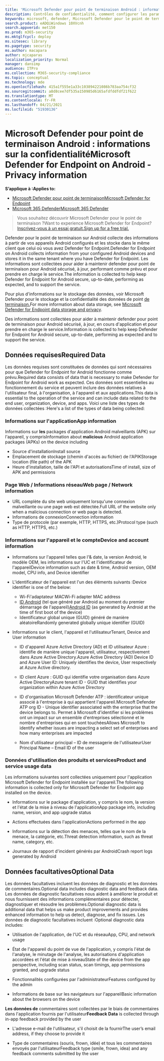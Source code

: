 ```yaml
---
title: 'Microsoft Defender pour point de terminaison Android : informations sur la confidentialité'
description: Contrôles de confidentialité, comment configurer les paramètres de stratégie qui ont une incidence sur la confidentialité et les informations sur les données de diagnostic collectées dans Microsoft Defender pour Endpoint sur Android.
keywords: microsoft, defender, Microsoft Defender pour le point de terminaison, android, confidentialité, diagnostic
search.product: eADQiWindows 10XVcnh
search.appverid: met150
ms.prod: m365-security
ms.mktglfcycl: deploy
ms.sitesec: library
ms.pagetype: security
ms.author: macapara
author: mjcaparas
localization_priority: Normal
manager: dansimp
audience: ITPro
ms.collection: M365-security-compliance
ms.topic: conceptual
ms.technology: mde
ms.openlocfilehash: 415a1f555e1a33c103894221086b783aa754cf32
ms.sourcegitcommit: a8d8cee7df535a150985d6165afdfddfdf21f622
ms.translationtype: MT
ms.contentlocale: fr-FR
ms.lasthandoff: 04/21/2021
ms.locfileid: "51930136"
---
```

#  <a name="microsoft-defender-for-endpoint-on-android---privacy-information"></a><span data-ttu-id="01ee8-104">Microsoft Defender pour point de terminaison Android : informations sur la confidentialité</span><span class="sxs-lookup"><span data-stu-id="01ee8-104">Microsoft Defender for Endpoint on Android - Privacy information</span></span>

<span data-ttu-id="01ee8-105">**S’applique à :**</span><span class="sxs-lookup"><span data-stu-id="01ee8-105">**Applies to:**</span></span>
- [<span data-ttu-id="01ee8-106">Microsoft Defender pour point de terminaison</span><span class="sxs-lookup"><span data-stu-id="01ee8-106">Microsoft Defender for Endpoint</span></span>](https://go.microsoft.com/fwlink/p/?linkid=2154037)
- [<span data-ttu-id="01ee8-107">Microsoft 365 Defender</span><span class="sxs-lookup"><span data-stu-id="01ee8-107">Microsoft 365 Defender</span></span>](https://go.microsoft.com/fwlink/?linkid=2118804)

> <span data-ttu-id="01ee8-108">Vous souhaitez découvrir Microsoft Defender pour le point de terminaison ?</span><span class="sxs-lookup"><span data-stu-id="01ee8-108">Want to experience Microsoft Defender for Endpoint?</span></span> [<span data-ttu-id="01ee8-109">Inscrivez-vous à un essai gratuit.</span><span class="sxs-lookup"><span data-stu-id="01ee8-109">Sign up for a free trial.</span></span>](https://www.microsoft.com/microsoft-365/windows/microsoft-defender-atp?ocid=docs-wdatp-exposedapis-abovefoldlink) 


<span data-ttu-id="01ee8-110">Defender pour le point de terminaison sur Android collecte des informations à partir de vos appareils Android configurés et les stocke dans le même client que celui où vous avez Defender for Endpoint.</span><span class="sxs-lookup"><span data-stu-id="01ee8-110">Defender for Endpoint on Android collects information from your configured Android devices and stores it in the same tenant where you have Defender for Endpoint.</span></span> <span data-ttu-id="01ee8-111">Les informations sont collectées pour aider à maintenir defender pour point de terminaison pour Android sécurisé, à jour, performant comme prévu et pour prendre en charge le service.</span><span class="sxs-lookup"><span data-stu-id="01ee8-111">The information is collected to help keep Defender for Endpoint for Android secure, up-to-date, performing as expected, and to support the service.</span></span>

<span data-ttu-id="01ee8-112">Pour plus d'informations sur le stockage des données, voir Microsoft Defender pour le stockage et la confidentialité des données de point [de terminaison.](data-storage-privacy.md)</span><span class="sxs-lookup"><span data-stu-id="01ee8-112">For more information about data storage, see [Microsoft Defender for Endpoint data storage and privacy](data-storage-privacy.md).</span></span>

<span data-ttu-id="01ee8-113">Des informations sont collectées pour aider à maintenir defender pour point de terminaison pour Android sécurisé, à jour, en cours d'application et pour prendre en charge le service.</span><span class="sxs-lookup"><span data-stu-id="01ee8-113">Information is collected to help keep Defender for Endpoint for Android secure, up-to-date, performing as expected and to support the service.</span></span>

## <a name="required-data"></a><span data-ttu-id="01ee8-114">Données requises</span><span class="sxs-lookup"><span data-stu-id="01ee8-114">Required Data</span></span> 

<span data-ttu-id="01ee8-115">Les données requises sont constituées de données qui sont nécessaires pour que Defender for Endpoint for Android fonctionne comme prévu.</span><span class="sxs-lookup"><span data-stu-id="01ee8-115">Required data consists of data that is necessary to make Defender for Endpoint for Android work as expected.</span></span> <span data-ttu-id="01ee8-116">Ces données sont essentielles au fonctionnement du service et peuvent inclure des données relatives à l'utilisateur final, à l'organisation, à l'appareil et aux applications.</span><span class="sxs-lookup"><span data-stu-id="01ee8-116">This data is essential to the operation of the service and can include data related to the end user, organization, device, and apps.</span></span> <span data-ttu-id="01ee8-117">Voici une liste des types de données collectées :</span><span class="sxs-lookup"><span data-stu-id="01ee8-117">Here's a list of the types of data being collected:</span></span>

### <a name="app-information"></a><span data-ttu-id="01ee8-118">Informations sur l'application</span><span class="sxs-lookup"><span data-stu-id="01ee8-118">App information</span></span>

<span data-ttu-id="01ee8-119">Informations sur **les** packages d'application Android malveillants (APK) sur l'appareil, y compris</span><span class="sxs-lookup"><span data-stu-id="01ee8-119">Information about **malicious** Android application packages (APKs) on the device including</span></span>

-  <span data-ttu-id="01ee8-120">Source d'installation</span><span class="sxs-lookup"><span data-stu-id="01ee8-120">Install source</span></span>
-  <span data-ttu-id="01ee8-121">Emplacement de stockage (chemin d'accès au fichier) de l'APIK</span><span class="sxs-lookup"><span data-stu-id="01ee8-121">Storage location (file path) of the APK</span></span>
-  <span data-ttu-id="01ee8-122">Heure d'installation, taille de l'API et autorisations</span><span class="sxs-lookup"><span data-stu-id="01ee8-122">Time of install, size of APK and permissions</span></span>

### <a name="web-page--network-information"></a><span data-ttu-id="01ee8-123">Page Web / Informations réseau</span><span class="sxs-lookup"><span data-stu-id="01ee8-123">Web page / Network information</span></span>

- <span data-ttu-id="01ee8-124">URL complète du site web uniquement lorsqu'une connexion malveillante ou une page web est détectée.</span><span class="sxs-lookup"><span data-stu-id="01ee8-124">Full URL of the website only when a malicious connection or web page is detected.</span></span>
- <span data-ttu-id="01ee8-125">Informations de connexion</span><span class="sxs-lookup"><span data-stu-id="01ee8-125">Connection information</span></span>
- <span data-ttu-id="01ee8-126">Type de protocole (par exemple, HTTP, HTTPS, etc.)</span><span class="sxs-lookup"><span data-stu-id="01ee8-126">Protocol type (such as HTTP, HTTPS, etc.)</span></span>


### <a name="device-and-account-information"></a><span data-ttu-id="01ee8-127">Informations sur l'appareil et le compte</span><span class="sxs-lookup"><span data-stu-id="01ee8-127">Device and account information</span></span>

- <span data-ttu-id="01ee8-128">Informations sur l'appareil telles que l'& date, la version Android, le modèle OEM, les informations sur l'UC et l'identificateur de l'appareil</span><span class="sxs-lookup"><span data-stu-id="01ee8-128">Device information such as date & time, Android version, OEM model, CPU       info, and Device identifier</span></span>
- <span data-ttu-id="01ee8-129">L'identificateur de l'appareil est l'un des éléments suivants :</span><span class="sxs-lookup"><span data-stu-id="01ee8-129">Device identifier is one of the below:</span></span>
    - <span data-ttu-id="01ee8-130">Wi-Fi'adaptateur MAC</span><span class="sxs-lookup"><span data-stu-id="01ee8-130">Wi-Fi adapter MAC address</span></span>
    - <span data-ttu-id="01ee8-131">[ID Android](https://developer.android.com/reference/android/provider/Settings.Secure#ANDROID_ID) (tel que généré par Android au moment du premier démarrage de l'appareil)</span><span class="sxs-lookup"><span data-stu-id="01ee8-131">[Android       ID](https://developer.android.com/reference/android/provider/Settings.Secure#ANDROID_ID) (as generated by Android at the time of first boot of the device)</span></span>
    - <span data-ttu-id="01ee8-132">Identificateur global unique (GUID) généré de manière aléatoire</span><span class="sxs-lookup"><span data-stu-id="01ee8-132">Randomly generated globally unique identifier (GUID)</span></span>

- <span data-ttu-id="01ee8-133">Informations sur le client, l'appareil et l'utilisateur</span><span class="sxs-lookup"><span data-stu-id="01ee8-133">Tenant, Device and User information</span></span>
    -   <span data-ttu-id="01ee8-134">ID d'appareil Azure Active Directory (AD) et ID utilisateur Azure : identifie de manière unique l'appareil, utilisateur, respectivement dans Azure Active Directory.</span><span class="sxs-lookup"><span data-stu-id="01ee8-134">Azure Active Directory (AD) Device ID and Azure User ID: Uniquely     identifies the device, User respectively at Azure Active directory.</span></span>

    -   <span data-ttu-id="01ee8-135">ID client Azure : GUID qui identifie votre organisation dans Azure Active Directory</span><span class="sxs-lookup"><span data-stu-id="01ee8-135">Azure tenant ID - GUID that identifies your organization within     Azure Active Directory</span></span>

    -   <span data-ttu-id="01ee8-136">ID d'organisation Microsoft Defender ATP : identificateur unique associé à l'entreprise à qui appartient l'appareil.</span><span class="sxs-lookup"><span data-stu-id="01ee8-136">Microsoft Defender ATP org ID - Unique identifier associated with the enterprise that the device belongs to.</span></span> <span data-ttu-id="01ee8-137">Permet à Microsoft d'identifier si les problèmes ont un impact sur un ensemble d'entreprises sélectionné et le nombre d'entreprises qui en sont touchées</span><span class="sxs-lookup"><span data-stu-id="01ee8-137">Allows Microsoft to identify whether issues are impacting a select set of enterprises and how many enterprises are impacted</span></span> 

    -   <span data-ttu-id="01ee8-138">Nom d'utilisateur principal – ID de messagerie de l'utilisateur</span><span class="sxs-lookup"><span data-stu-id="01ee8-138">User Principal Name – Email ID of the user</span></span>

### <a name="product-and-service-usage-data"></a><span data-ttu-id="01ee8-139">Données d'utilisation des produits et services</span><span class="sxs-lookup"><span data-stu-id="01ee8-139">Product and service usage data</span></span>

<span data-ttu-id="01ee8-140">Les informations suivantes sont collectées uniquement pour l'application Microsoft Defender for Endpoint installée sur l'appareil.</span><span class="sxs-lookup"><span data-stu-id="01ee8-140">The following information is collected only for Microsoft Defender for Endpoint app installed on the device.</span></span> 

-   <span data-ttu-id="01ee8-141">Informations sur le package d'application, y compris le nom, la version et l'état de la mise à niveau de l'application</span><span class="sxs-lookup"><span data-stu-id="01ee8-141">App package info, including name, version, and app upgrade status</span></span>

-   <span data-ttu-id="01ee8-142">Actions effectuées dans l'application</span><span class="sxs-lookup"><span data-stu-id="01ee8-142">Actions performed in the app</span></span>

-   <span data-ttu-id="01ee8-143">Informations sur la détection des menaces, telles que le nom de la menace, la catégorie, etc.</span><span class="sxs-lookup"><span data-stu-id="01ee8-143">Threat detection information, such as threat name, category, etc.</span></span>

-   <span data-ttu-id="01ee8-144">Journaux de rapport d'incident générés par Android</span><span class="sxs-lookup"><span data-stu-id="01ee8-144">Crash report logs generated by Android</span></span>

## <a name="optional-data"></a><span data-ttu-id="01ee8-145">Données facultatives</span><span class="sxs-lookup"><span data-stu-id="01ee8-145">Optional Data</span></span>

<span data-ttu-id="01ee8-146">Les données facultatives incluent les données de diagnostic et les données de commentaires.</span><span class="sxs-lookup"><span data-stu-id="01ee8-146">Optional data includes diagnostic data and feedback data.</span></span> <span data-ttu-id="01ee8-147">Les données de diagnostic facultatives nous aident à améliorer le produit et nous fournissent des informations complémentaires pour détecter, diagnostiquer et résoudre les problèmes.</span><span class="sxs-lookup"><span data-stu-id="01ee8-147">Optional diagnostic data is additional data that helps us make product improvements and provides enhanced information to help us detect, diagnose, and fix issues.</span></span> <span data-ttu-id="01ee8-148">Les données de diagnostic facultatives incluent :</span><span class="sxs-lookup"><span data-stu-id="01ee8-148">Optional diagnostic data includes:</span></span>

-   <span data-ttu-id="01ee8-149">Utilisation de l'application, de l'UC et du réseau</span><span class="sxs-lookup"><span data-stu-id="01ee8-149">App, CPU, and network usage</span></span>

-   <span data-ttu-id="01ee8-150">État de l'appareil du point de vue de l'application, y compris l'état de l'analyse, le minutage de l'analyse, les autorisations d'application accordées et l'état de mise à niveau</span><span class="sxs-lookup"><span data-stu-id="01ee8-150">State of the device from the app perspective, including scan status, scan timings, app permissions granted, and upgrade status</span></span>

-   <span data-ttu-id="01ee8-151">Fonctionnalités configurées par l'administrateur</span><span class="sxs-lookup"><span data-stu-id="01ee8-151">Features configured by the admin</span></span>

-   <span data-ttu-id="01ee8-152">Informations de base sur les navigateurs sur l'appareil</span><span class="sxs-lookup"><span data-stu-id="01ee8-152">Basic information about the browsers on the device</span></span>

<span data-ttu-id="01ee8-153">**Les données de** commentaires sont collectées par le biais de commentaires dans l'application fournis par l'utilisateur</span><span class="sxs-lookup"><span data-stu-id="01ee8-153">**Feedback Data** is collected through in-app feedback provided by the user</span></span>

-   <span data-ttu-id="01ee8-154">L'adresse e-mail de l'utilisateur, s'il choisit de la fournir</span><span class="sxs-lookup"><span data-stu-id="01ee8-154">The user’s email address, if they choose to provide it</span></span>

-   <span data-ttu-id="01ee8-155">Type de commentaires (souris, frown, idée) et tous les commentaires envoyés par l'utilisateur</span><span class="sxs-lookup"><span data-stu-id="01ee8-155">Feedback type (smile, frown, idea) and any feedback comments submitted by the user</span></span>
